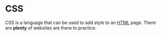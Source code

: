  # CSS

CSS is a language that can be used to add style to an [HTML](/wiki/HTML) page. There are **plenty** of websites are there to practice.
 